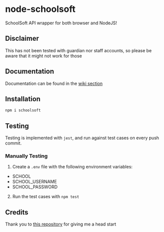 # node-schoolsoft

SchoolSoft API wrapper for both browser and NodeJS!

## Disclaimer

This has not been tested with guardian nor staff accounts, so please be aware that it might not work for those

## Documentation

Documentation can be found in the [wiki section](https://github.com/CarelessInternet/node-schoolsoft/wiki)

## Installation

```bash
npm i schoolsoft
```

## Testing

Testing is implemented with `jest`, and run against test cases on every push commit.

### Manually Testing

1. Create a `.env` file with the following environment variables:
  * SCHOOL
  * SCHOOL_USERNAME
  * SCHOOL_PASSWORD

2. Run the test cases with `npm test`
## Credits

Thank you to [this repository](https://github.com/Blatzar/schoolsoft-api-app) for giving me a head start
